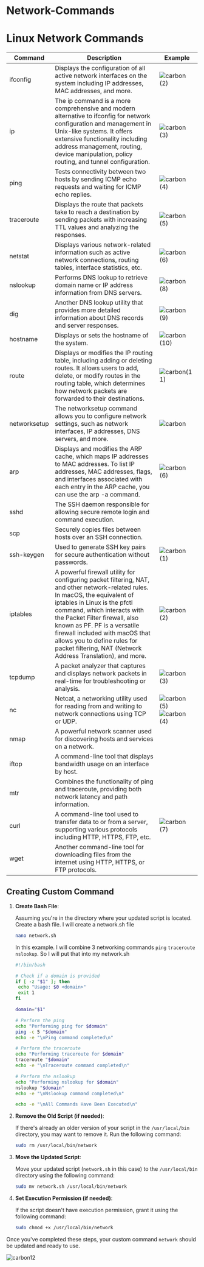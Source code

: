 # Network-Commands

# Linux Network Commands


| Command       | Description                                              | Example |
|---------------|----------------------------------------------------------|-------------------------------------------------|
| ifconfig      | Displays the configuration of all active network interfaces on the system including IP addresses, MAC addresses, and more. | ![carbon (2)](https://github.com/gunduzl/Network-Commands/assets/69585166/4fc12585-2e2f-4c44-a916-367c1bbde1ad) |
| ip            | The ip command is a more comprehensive and modern alternative to ifconfig for network configuration and management in Unix-like systems. It offers extensive functionality including address management, routing, device manipulation, policy routing, and tunnel configuration.  | ![carbon (3)](https://github.com/gunduzl/Network-Commands/assets/69585166/1a8f179a-6f40-4608-bc56-dad6734833ba) |
| ping          | Tests connectivity between two hosts by sending ICMP echo requests and waiting for ICMP echo replies. | ![carbon (4)](https://github.com/gunduzl/Network-Commands/assets/69585166/f22106c1-7967-4901-acfa-f5116b478bcc) |
| traceroute    | Displays the route that packets take to reach a destination by sending packets with increasing TTL values and analyzing the responses. | ![carbon (5)](https://github.com/gunduzl/Network-Commands/assets/69585166/ffcd4094-c86b-4e11-b56f-127c6d19e7bb) |
| netstat       | Displays various network-related information such as active network connections, routing tables, interface statistics, etc. | ![carbon (6)](https://github.com/gunduzl/Network-Commands/assets/69585166/92c0b4ff-28c0-45d2-a428-1d53d187fa36) |
| nslookup      | Performs DNS lookup to retrieve domain name or IP address information from DNS servers. | ![carbon (8)](https://github.com/gunduzl/Network-Commands/assets/69585166/e912026c-58dc-4ea6-ba20-e995890b7e8a) |
| dig           | Another DNS lookup utility that provides more detailed information about DNS records and server responses. | ![carbon (9)](https://github.com/gunduzl/Network-Commands/assets/69585166/db725470-22be-4f90-8e88-0f5c9081f98c) |
| hostname      | Displays or sets the hostname of the system.             | ![carbon (10)](https://github.com/gunduzl/Network-Commands/assets/69585166/b91a1358-0700-466d-9418-a2a7f65e5146) |
| route         | Displays or modifies the IP routing table, including adding or deleting routes.  It allows users to add, delete, or modify routes in the routing table, which determines how network packets are forwarded to their destinations. | ![carbon(11)](https://github.com/gunduzl/Network-Commands/assets/69585166/99dcc440-8165-4cc7-907c-fbbdec43192e) |
| networksetup      | The networksetup command allows you to configure network settings, such as network interfaces, IP addresses, DNS servers, and more. | ![carbon](https://github.com/gunduzl/Network-Commands/assets/69585166/79f9ce03-3a07-4746-8ae0-3eff72ad2ded) |
| arp           | Displays and modifies the ARP cache, which maps IP addresses to MAC addresses. To list IP addresses, MAC addresses, flags, and interfaces associated with each entry in the ARP cache, you can use the arp -a command.| ![carbon (6)](https://github.com/gunduzl/Network-Commands/assets/69585166/c0bc464b-70ab-4c7e-b6cb-c52195a3b4df) |
| sshd          | The SSH daemon responsible for allowing secure remote login and command execution. | <!-- Add any additional notes here if needed --> |
| scp           | Securely copies files between hosts over an SSH connection. | <!-- Add any additional notes here if needed --> |
| ssh-keygen    | Used to generate SSH key pairs for secure authentication without passwords. | ![carbon (1)](https://github.com/gunduzl/Network-Commands/assets/69585166/20c8fe37-5446-4e04-a7a1-da5b9a05ab33) |
| iptables      | A powerful firewall utility for configuring packet filtering, NAT, and other network-related rules. In macOS, the equivalent of iptables in Linux is the pfctl command, which interacts with the Packet Filter firewall, also known as PF. PF is a versatile firewall included with macOS that allows you to define rules for packet filtering, NAT (Network Address Translation), and more. | ![carbon (2)](https://github.com/gunduzl/Network-Commands/assets/69585166/eb10a1d6-b244-4bee-9904-2ebc71a47031) |
| tcpdump       | A packet analyzer that captures and displays network packets in real-time for troubleshooting or analysis. | ![carbon (3)](https://github.com/gunduzl/Network-Commands/assets/69585166/9b9ef189-6189-4a06-9ab0-b50492d29c4e) |
| nc            | Netcat, a networking utility used for reading from and writing to network connections using TCP or UDP. | ![carbon (5)](https://github.com/gunduzl/Network-Commands/assets/69585166/e6e582be-b9ae-4174-93dc-4b69814a0a66) ![carbon (4)](https://github.com/gunduzl/Network-Commands/assets/69585166/c8b7a6f4-a8ad-4568-bb84-f03c4007b7b5) |
| nmap          | A powerful network scanner used for discovering hosts and services on a network. | <!-- Add any additional notes here if needed --> |
| iftop         | A command-line tool that displays bandwidth usage on an interface by host. | <!-- Add any additional notes here if needed --> |
| mtr           | Combines the functionality of ping and traceroute, providing both network latency and path information. | <!-- Add any additional notes here if needed --> |
| curl          | A command-line tool used to transfer data to or from a server, supporting various protocols including HTTP, HTTPS, FTP, etc. | ![carbon (7)](https://github.com/gunduzl/Network-Commands/assets/69585166/e6262f16-6ad4-42cc-8374-9709471d6d4e) |
| wget          | Another command-line tool for downloading files from the internet using HTTP, HTTPS, or FTP protocols. | <!-- Add any additional notes here if needed --> |





## Creating Custom Command 



1. **Create Bash File**:

   Assuming you're in the directory where your updated script is located. Create a bash file. I will create a network.sh file

      ```bash
   nano network.sh
   ```
   In this example. I will combine 3 networking commands `ping` `traceroute` `nslookup`. So I will put that into my network.sh

      ```bash
      #!/bin/bash
   
   # Check if a domain is provided
   if [ -z "$1" ]; then
       echo "Usage: $0 <domain>"
       exit 1
   fi
   
   domain="$1"
   
   # Perform the ping
   echo "Performing ping for $domain"
   ping -c 5 "$domain"
   echo -e "\nPing command completed\n"
   
   # Perform the traceroute
   echo "Performing traceroute for $domain"
   traceroute "$domain"
   echo -e "\nTraceroute command completed\n"
   
   # Perform the nslookup
   echo "Performing nslookup for $domain"
   nslookup "$domain"
   echo -e "\nNslookup command completed\n"

      echo -e "\nAll Commands Have Been Executed\n"
   ```
   

3. **Remove the Old Script (if needed)**:

   If there's already an older version of your script in the `/usr/local/bin` directory, you may want to remove it. Run the following command:

   ```bash
   sudo rm /usr/local/bin/network
   ```

4. **Move the Updated Script**:

   Move your updated script (`network.sh` in this case) to the `/usr/local/bin` directory using the following command:

   ```bash
   sudo mv network.sh /usr/local/bin/network
   ```

5. **Set Execution Permission (if needed)**:

   If the script doesn't have execution permission, grant it using the following command:

   ```bash
   sudo chmod +x /usr/local/bin/network
   ```

Once you've completed these steps, your custom command `network` should be updated and ready to use.

![carbon12](https://github.com/gunduzl/Network-Commands/assets/69585166/da8b8110-b7a9-4ba1-90d5-3ac082203c71)



